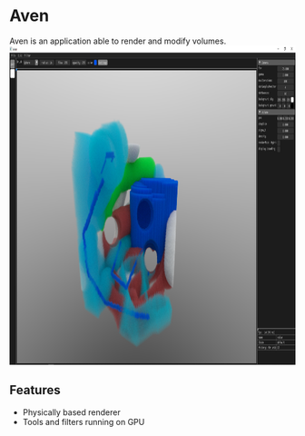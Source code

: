 <h1>Aven</h1>
Aven is an application able to render and modify volumes.

 <img src="images/Screenshot.png" alt="screenshot of app" width="1000" height="562"> 

<h2>Features</h2>
 <ul>
  <li>Physically based renderer</li>
  <li>Tools and filters running on GPU
</ul> 
